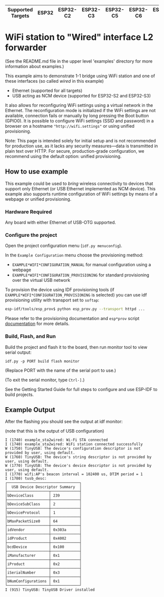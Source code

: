 | Supported Targets | ESP32 | ESP32-C2 | ESP32-C3 | ESP32-C5 | ESP32-C6 | ESP32-S2 | ESP32-S3 |
| ----------------- | ----- | -------- | -------- | -------- | -------- | -------- | -------- |

# WiFi station to "Wired" interface L2 forwarder

(See the README.md file in the upper level 'examples' directory for more information about examples.)

This example aims to demonstrate 1-1 bridge using WiFi station and one of these interfaces (so called *wired* in this example)
- Ethernet (supported for all targets)
- USB acting as NCM device (supported for ESP32-S2 and ESP32-S3)

It also allows for reconfiguring WiFi settings using a virtual network in the Ethernet. The reconfiguration mode is initialized if the WiFi settings are not available, connection fails or manually by long pressing the Boot button (GPIO0).
It is possible to configure WiFi settings (SSID and password) in a browser on a hostname `"http://wifi.settings"` or using unified provisioning.

Note: This page is intended solely for initial setup and is not recommended for production use, as it lacks any security measures—data is transmitted in plain text over HTTP. For secure, production-grade configuration, we recommend using the default option: unified provisioning.

## How to use example

This example could be used to *bring* wireless connectivity to devices that support only Ethernet (or USB Ethernet implemented as NCM device).
This example also supports runtime configuration of WiFi settings by means of a webpage or unified provisioning.


### Hardware Required

Any board with either Ethernet of USB-OTG supported.

### Configure the project

Open the project configuration menu (`idf.py menuconfig`).

In the `Example Configuration` menu choose the provisioning method:
* `EXAMPLE*WIFI*CONFIGURATION_MANUAL` for manual configuration using a webpage
* `EXAMPLE*WIFI*CONFIGURATION_PROVISIONING` for standard provisioning over the virtual USB network 

To provision the device using IDF provisioning tools (if `EXAMPLE*WIFI*CONFIGURATION_PROVISIONING` is selected) you can use idf provisioning utility with transport set to `softap`:
```bash
esp-idf/tools/esp_prov$ python esp_prov.py --transport httpd ...
```
Please refer to the provisioning documentation and `esp*prov` script [documentation](../../../tools/esp*prov/README.md) for more details.

### Build, Flash, and Run

Build the project and flash it to the board, then run monitor tool to view serial output:

```
idf.py -p PORT build flash monitor
```

(Replace PORT with the name of the serial port to use.)

(To exit the serial monitor, type ``Ctrl-]``.)

See the Getting Started Guide for full steps to configure and use ESP-IDF to build projects.

## Example Output

After the flashing you should see the output at idf monitor:

(note that this is the output of USB configuration)
```
I (1740) example_sta2wired: Wi-Fi STA connected
I (1740) example_sta2wired: WiFi station connected successfully
W (1750) TinyUSB: The device's configuration descriptor is not provided by user, using default.
W (1760) TinyUSB: The device's string descriptor is not provided by user, using default.
W (1770) TinyUSB: The device's device descriptor is not provided by user, using default.
I (1770) wifi:AP's beacon interval = 102400 us, DTIM period = 1
I (1780) tusb_desc:
┌─────────────────────────────────┐
│  USB Device Descriptor Summary  │
├───────────────────┬─────────────┤
│bDeviceClass       │ 239         │
├───────────────────┼─────────────┤
│bDeviceSubClass    │ 2           │
├───────────────────┼─────────────┤
│bDeviceProtocol    │ 1           │
├───────────────────┼─────────────┤
│bMaxPacketSize0    │ 64          │
├───────────────────┼─────────────┤
│idVendor           │ 0x303a      │
├───────────────────┼─────────────┤
│idProduct          │ 0x4002      │
├───────────────────┼─────────────┤
│bcdDevice          │ 0x100       │
├───────────────────┼─────────────┤
│iManufacturer      │ 0x1         │
├───────────────────┼─────────────┤
│iProduct           │ 0x2         │
├───────────────────┼─────────────┤
│iSerialNumber      │ 0x3         │
├───────────────────┼─────────────┤
│bNumConfigurations │ 0x1         │
└───────────────────┴─────────────┘
I (915) TinyUSB: TinyUSB Driver installed
```
